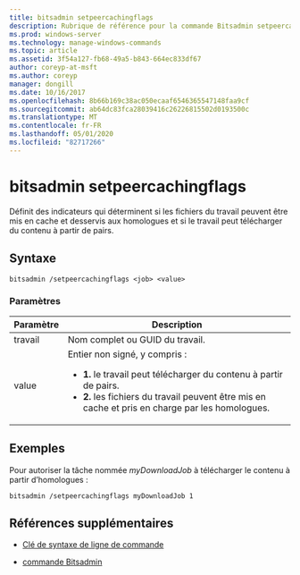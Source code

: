 ```yaml
---
title: bitsadmin setpeercachingflags
description: Rubrique de référence pour la commande Bitsadmin setpeercachingflags, qui définit des indicateurs qui déterminent si les fichiers du travail peuvent être mis en cache et desservis à des homologues et si le travail peut télécharger du contenu à partir de pairs.
ms.prod: windows-server
ms.technology: manage-windows-commands
ms.topic: article
ms.assetid: 3f54a127-fb68-49a5-b843-664ec833df67
author: coreyp-at-msft
ms.author: coreyp
manager: dongill
ms.date: 10/16/2017
ms.openlocfilehash: 8b66b169c38ac050ecaaf6546365547148faa9cf
ms.sourcegitcommit: ab64dc83fca28039416c26226815502d0193500c
ms.translationtype: MT
ms.contentlocale: fr-FR
ms.lasthandoff: 05/01/2020
ms.locfileid: "82717266"
---
```

# <a name="bitsadmin-setpeercachingflags"></a>bitsadmin setpeercachingflags

Définit des indicateurs qui déterminent si les fichiers du travail peuvent être mis en cache et desservis aux homologues et si le travail peut télécharger du contenu à partir de pairs.

## <a name="syntax"></a>Syntaxe

```
bitsadmin /setpeercachingflags <job> <value>
```

### <a name="parameters"></a>Paramètres

| Paramètre | Description |
| --------- | ----------- |
| travail | Nom complet ou GUID du travail. |
| value | Entier non signé, y compris :<ul><li>**1.** le travail peut télécharger du contenu à partir de pairs.</li><li>**2.** les fichiers du travail peuvent être mis en cache et pris en charge par les homologues.</li></ul> |

## <a name="examples"></a>Exemples

Pour autoriser la tâche nommée *myDownloadJob* à télécharger le contenu à partir d’homologues :

```
bitsadmin /setpeercachingflags myDownloadJob 1
```

## <a name="additional-references"></a>Références supplémentaires

- [Clé de syntaxe de ligne de commande](command-line-syntax-key.md)

- [commande Bitsadmin](bitsadmin.md)
